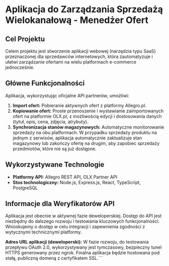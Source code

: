 # Aplikacja do Zarządzania Sprzedażą Wielokanałową - Menedżer Ofert

## Cel Projektu

Celem projektu jest stworzenie aplikacji webowej (narzędzia typu SaaS) przeznaczonej dla sprzedawców internetowych, która zautomatyzuje i ułatwi zarządzanie ofertami na wielu platformach e-commerce jednocześnie.

## Główne Funkcjonalności

Aplikacja, wykorzystując oficjalne API partnerów, umożliwi:
1.  **Import ofert:** Pobieranie aktywnych ofert z platformy Allegro.pl.
2.  **Kopiowanie ofert:** Proste przenoszenie i wystawianie zaimportowanych ofert na platformie OLX.pl, z możliwością edycji i dostosowania danych (tytuł, opis, cena, zdjęcia, atrybuty).
3.  **Synchronizacja stanów magazynowych:** Automatyczne monitorowanie sprzedaży na obu platformach. W przypadku sprzedaży produktu na jednym z serwisów, aplikacja automatycznie zaktualizuje stan magazynowy lub zakończy ofertę na drugim, aby zapobiec sprzedaży przedmiotów, które nie są już dostępne.

## Wykorzystywane Technologie

*   **Platformy API:** Allegro REST API, OLX Partner API
*   **Stos technologiczny:** Node.js, Express.js, React, TypeScript, PostgreSQL

## Informacje dla Weryfikatorów API

Aplikacja jest obecnie w aktywnej fazie deweloperskiej. Dostęp do API jest niezbędny do dalszego rozwoju i testowania kluczowych funkcjonalności. Wnioskujemy o dostęp w celu integracji i zapewnienia zgodności z wytycznymi technicznymi platformy.

**Adres URL aplikacji (deweloperski):**
W fazie rozwoju, do testowania przepływu OAuth 2.0, wykorzystywany jest tymczasowy, bezpieczny tunel HTTPS generowany przez ngrok. Finalna aplikacja będzie hostowana pod stałą, publiczną domeną z certyfikatem SSL.```
